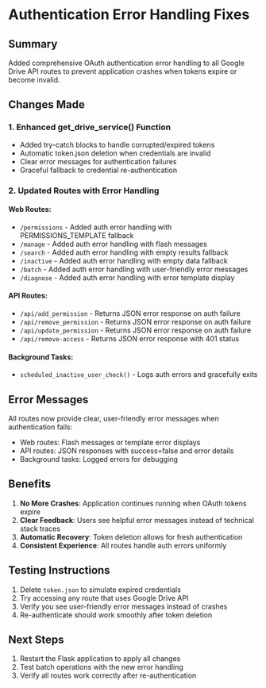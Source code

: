 # Authentication Error Handling Fixes

## Summary
Added comprehensive OAuth authentication error handling to all Google Drive API routes to prevent application crashes when tokens expire or become invalid.

## Changes Made

### 1. Enhanced get_drive_service() Function
- Added try-catch blocks to handle corrupted/expired tokens
- Automatic token.json deletion when credentials are invalid
- Clear error messages for authentication failures
- Graceful fallback to credential re-authentication

### 2. Updated Routes with Error Handling

#### Web Routes:
- `/permissions` - Added auth error handling with PERMISSIONS_TEMPLATE fallback
- `/manage` - Added auth error handling with flash messages
- `/search` - Added auth error handling with empty results fallback
- `/inactive` - Added auth error handling with empty data fallback
- `/batch` - Added auth error handling with user-friendly error messages
- `/diagnose` - Added auth error handling with error template display

#### API Routes:
- `/api/add_permission` - Returns JSON error response on auth failure
- `/api/remove_permission` - Returns JSON error response on auth failure
- `/api/update_permission` - Returns JSON error response on auth failure
- `/api/remove-access` - Returns JSON error response with 401 status

#### Background Tasks:
- `scheduled_inactive_user_check()` - Logs auth errors and gracefully exits

## Error Messages
All routes now provide clear, user-friendly error messages when authentication fails:
- Web routes: Flash messages or template error displays
- API routes: JSON responses with success=false and error details
- Background tasks: Logged errors for debugging

## Benefits
1. **No More Crashes**: Application continues running when OAuth tokens expire
2. **Clear Feedback**: Users see helpful error messages instead of technical stack traces
3. **Automatic Recovery**: Token deletion allows for fresh authentication
4. **Consistent Experience**: All routes handle auth errors uniformly

## Testing Instructions
1. Delete `token.json` to simulate expired credentials
2. Try accessing any route that uses Google Drive API
3. Verify you see user-friendly error messages instead of crashes
4. Re-authenticate should work smoothly after token deletion

## Next Steps
1. Restart the Flask application to apply all changes
2. Test batch operations with the new error handling
3. Verify all routes work correctly after re-authentication
